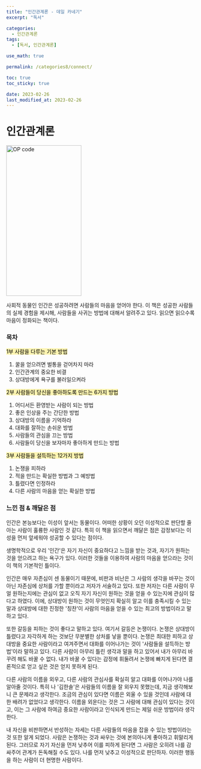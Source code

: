 ```yaml
---
title: "인간관계론 - 데일 카네기"
excerpt: "독서"

categories:
  - 인간관계론
tags:
  - [독서, 인간관계론]

use_math: true

permalink: /categories8/connect/

toc: true
toc_sticky: true

date: 2023-02-26
last_modified_at: 2023-02-26
---
```


# 인간관계론

<img src="../../assets/images/022601.jpg" width="200px" height="400px" title="OP code 예시" alt="OP code"><img><br/>

사회적 동물인 인간은 성공하려면 사람들의 마음을 얻어야 한다. 이 책은 성공한 사람들의 실제 경험을 제시해, 사람들을 사귀는 방법에 대해서 알려주고 있다. 읽으면 읽으수록 마음이 정화되는 책이다. 

### 목차

<mark style='background-color: #fff5b1'>1부 사람을 다루는 기본 방법</mark>
1. 꿀을 얻으려면 벌통을 걷어차지 마라
2. 인간관계의 중요한 비결
3. 상대방에게 욕구를 불러일으켜라

<mark style='background-color: #fff5b1'>2부 사람들이 당신을 좋아하도록 만드는 6가지 방법</mark>
1. 어디서든 환영받는 사람이 되는 방법
2. 좋은 인상을 주는 간단한 방법
3. 상대방의 이름을 기억하라
4. 대화를 잘하는 손쉬운 방법
5. 사람들의 관심을 끄는 방법
6. 사람들이 당신을 보자마자 좋아하게 만드는 방법

<mark style='background-color: #fff5b1'>3부 사람들을 설득하는 12가지 방법</mark>
1. 논쟁을 피하라
2. 적을 만드는 확실한 방법과 그 예방법
3. 틀렸다면 인정하라
4. 다른 사람의 마음을 얻는 확실한 방법

### 느낀 점 & 깨달은 점

 인간은 본능보다는 이성이 앞서는 동물이다. 어떠한 상황이 오던 이성적으로 판단할 줄 아는 사람이 훌륭한 사람인 것 같다. 특히 이 책을 읽으면서 깨달은 점은 감정보다는 이성을 먼저 앞세워야 성공할 수 있다는 점이다. 
 
 생명학적으로 우리 '인간'은 자기 자신이 중요하다고 느낌을 받는 것과, 자기가 원하는 것을 얻으려고 하는 욕구가 있다. 이러한 것들을 이용하여 사람의 마음을 얻으라는 것이 이 책의 기본적인 틀이다. 

 인간은 매우 자존심이 센 동물이기 때문에, 비판과 비난은 그 사람의 생각을 바꾸는 것이 아닌 자존심에 상처를 가할 뿐이라고 저자가 서술하고 있다. 또한 저자는 다른 사람이 무얼 원하는지에는 관심이 없고 오직 자기 자신이 원하는 것을 얻을 수 있는지에 관심이 많다고 하였다. 이에, 상대방이 원하는 것이 무엇인지 확실히 알고 이를 충족시킬 수 있는 말과 상대방에 대한 진정한 '칭찬'이 사람의 마음을 얻을 수 있는 최고의 방법이라고 말하고 있다. 

 또한 갈등을 피하는 것이 좋다고 말하고 있다. 여기서 갈등은 논쟁이다. 논쟁은 상대방이 틀렸다고 자각하게 하는 것보단 무분별한 상처를 낳을 뿐이다. 논쟁은 최대한 피하고 상대방을 중요한 사람이라고 여겨주면서 대화를 이어나가는 것이 '사람들을 설득하는 방법'이라 말하고 있다. 다른 사람이 아무리 틀린 생각과 말을 하고 있어서 내가 아무리 바꾸려 해도 바꿀 수 없다. 내가 바꿀 수 있다는 감정에 휘둘려서 논쟁에 빠지게 된다면 결론적으로 얻고 싶은 것은 얻지 못하게 된다. 

 다른 사람의 이름을 외우고, 다른 사람의 관심사를 확실히 알고 대화를 이어나가야 나를 알아줄 것이다. 특히 나 '김한솔'은 사람들의 이름을 잘 외우지 못했는데, 지금 생각해보니 큰 문제라고 생각한다. 조금의 관심이 있다면 이름은 외울 수 있을 것인데 사람에 대한 배려가 없었다고 생각한다. 이름을 외운다는 것은 그 사람에 대해 관심이 있다는 것이고, 이는 그 사람에 하여금 중요한 사람이라고 인식되게 만드는 제일 쉬운 방법이라 생각한다. 

 내 자신을 비판하면서 반성하는 자세는 다른 사람들의 마음을 잡을 수 있는 방법이라는 것 또한 알게 되었다. 사람은 논쟁하는 것과 싸우는 것에 본의아니게 좋아하고 휘말리게 된다. 그러므로 자기 자신을 먼저 낮추어 이를 피하게 된다면 그 사람은 오히려 나를 감싸주어 관계가 돈독해질 수도 있다. 나를 먼저 낮추고 이성적으로 판단하자. 이러한 행동을 하는 사람이 더 현명한 사람이다. 

